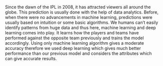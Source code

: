 Since the dawn of the IPL in 2008, it has attracted viewers all around the globe.
This prediction is usually done with the help of data analytics. Before, when there were no advancements in machine learning, predictions were usually based on intuition or some basic algorithms.
We humans can’t easily identify patterns from huge data and thus here, machine learning and deep learning comes into play. 
It learns how the players and teams have performed against the opposite team previously and trains the model accordingly.
Using only machine learning algorithm gives a moderate accuracy therefore we used deep learning which gives much better performance than our previous model and considers the attributes which can give accurate results.
